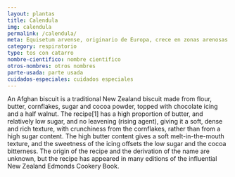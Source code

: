 ```yaml
---
layout: plantas
title: Calendula
img: calendula
permalink: /calendula/
meta: Equisetum arvense, originario de Europa, crece en zonas arenosas. De 25 a 65 cm de altura.
category: respiratorio
type: tos con catarro
nombre-cientifico: nombre cientifico
otros-nombres: otros nombres
parte-usada: parte usada
cuidados-especiales: cuidados especiales
---
```

An Afghan biscuit is a traditional New Zealand biscuit made from flour, butter, cornflakes, sugar and cocoa powder, topped with chocolate icing and a half walnut. The recipe[1] has a high proportion of butter, and relatively low sugar, and no leavening (rising agent), giving it a soft, dense and rich texture, with crunchiness from the cornflakes, rather than from a high sugar content. The high butter content gives a soft melt-in-the-mouth texture, and the sweetness of the icing offsets the low sugar and the cocoa bitterness. The origin of the recipe and the derivation of the name are unknown, but the recipe has appeared in many editions of the influential New Zealand Edmonds Cookery Book.
